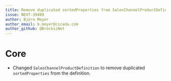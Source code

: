 ```yaml
---
title: Remove duplicated sortedProperties from SalesChannelProductDefinition
issue: NEXT-39489
author: Björn Meyer
author_email: b.meyer@cicada.com
author_github: @BrocksiNet
---
```

# Core
* Changed `SalesChannelProductDefinition` to remove duplicated `sortedProperties` from the definition.
